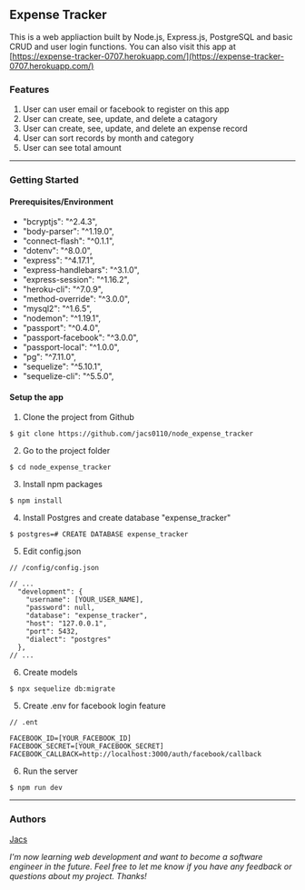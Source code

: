 ## Expense Tracker

This is a web appliaction built by Node.js, Express.js, PostgreSQL and basic CRUD and user login functions. You can also visit this app at [https://expense-tracker-0707.herokuapp.com/](https://expense-tracker-0707.herokuapp.com/)


### Features
1. User can user email or facebook to register on this app
2. User can create, see, update, and delete a catagory
3. User can create, see, update, and delete an expense record
4. User can sort records by month and category
5. User can see total amount 

---
### Getting Started
#### Prerequisites/Environment
* "bcryptjs": "^2.4.3",
* "body-parser": "^1.19.0",
* "connect-flash": "^0.1.1",
* "dotenv": "^8.0.0",
* "express": "^4.17.1",
* "express-handlebars": "^3.1.0",
* "express-session": "^1.16.2",
* "heroku-cli": "^7.0.9",
* "method-override": "^3.0.0",
* "mysql2": "^1.6.5",
* "nodemon": "^1.19.1",
* "passport": "^0.4.0",
* "passport-facebook": "^3.0.0",
* "passport-local": "^1.0.0",
* "pg": "^7.11.0",
* "sequelize": "^5.10.1",
* "sequelize-cli": "^5.5.0",

#### Setup the app

1. Clone the project from Github
```
$ git clone https://github.com/jacs0110/node_expense_tracker
```

2. Go to the project folder 
```
$ cd node_expense_tracker
```

3. Install npm packages
```
$ npm install
```

4. Install Postgres and create database "expense_tracker"

```
$ postgres=# CREATE DATABASE expense_tracker
```

5. Edit config.json
```
// /config/config.json

// ...
  "development": {
    "username": [YOUR_USER_NAME],
    "password": null,
    "database": "expense_tracker",
    "host": "127.0.0.1",
    "port": 5432,
    "dialect": "postgres"
  },
// ...
```

6. Create models
```
$ npx sequelize db:migrate
```

5. Create .env for facebook login feature
```
// .ent

FACEBOOK_ID=[YOUR_FACEBOOK_ID]
FACEBOOK_SECRET=[YOUR_FACEBOOK_SECRET]
FACEBOOK_CALLBACK=http://localhost:3000/auth/facebook/callback
```
6. Run the server
```
$ npm run dev
```

---
### Authors
[Jacs](https://github.com/jacs0110)

*I'm now learning web development and want to become a software engineer in the future. Feel free to let me know if you have any feedback or questions about my project. Thanks!*
